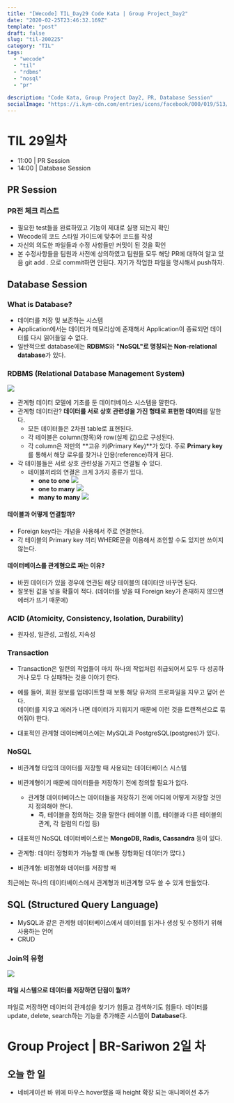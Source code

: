 ```yaml
---
title: "[Wecode] TIL_Day29 Code Kata | Group Project_Day2"
date: "2020-02-25T23:46:32.169Z"
template: "post"
draft: false
slug: "til-200225"
category: "TIL"
tags:
  - "wecode"
  - "til"
  - "rdbms"
  - "nosql"
  - "pr"
  
description: "Code Kata, Group Project Day2, PR, Database Session"
socialImage: "https://i.kym-cdn.com/entries/icons/facebook/000/019/513/til.jpg"
---
```

<!-- ![workflow](/media/react-logo.png) -->
# TIL 29일차
- 11:00 | PR Session
- 14:00 | Database Session

## PR Session
### PR전 체크 리스트
- 필요한 test들을 완료하였고 기능이 제대로 실행 되는지 확인
- Wecode의 코드 스타일 가이드에 맞추어 코드를 작성
- 자신의 의도한 파일들과 수정 사항들만 커밋이 된 것을 확인
- 본 수정사항들을 팀원과 사전에 상의하였고 팀원들 모두 해당 PR에 대하여 알고 있음
git add . 으로 commit하면 안된다. 자기가 작업한 파일을 명시해서 push하자.   

## Database Session
### What is Database?
- 데이터를 저장 및 보존하는 시스템
- Application에서는 데이터가 메모리상에 존재해서 Application이 종료되면 데이터를 다시 읽어들일 수 없다.
- 일반적으로 database에는 **RDBMS**와 **"NoSQL"로 명칭되는 Non-relational database**가 있다.

### RDBMS (Relational Database Management System)
![](https://user-images.githubusercontent.com/53449023/75263762-c598f900-5831-11ea-9e60-8805cf0b577a.png)
- 관계형 데이터 모델에 기초를 둔 데이터베이스 시스템을 말한다.
- 관계형 데이터란? **데이터를 서로 상호 관련성을 가진 형태로 표현한 데이터**를 말한다.
  - 모든 데이터들은 2차원 table로 표현된다.
  - 각 테이블은 column(항목)와 row(실제 값)으로 구성된다.
  - 각 column은 저만의 **고유 키(Primary Key)**가 있다. 주로 **Primary key**를 통해서 해당 로우를 찾거나 인용(reference)하게 된다.
- 각 테이블들은 서로 상호 관련성을 가지고 연결될 수 있다.
  - 테이블끼리의 연결은 크게 3가지 종류가 있다.
    - **one to one**
![](https://user-images.githubusercontent.com/53449023/75264804-4d333780-5833-11ea-87d7-194c0e6d09d8.png)
    - **one to many**
![](https://user-images.githubusercontent.com/53449023/75264816-50c6be80-5833-11ea-8c6f-d0f1d2ced1ec.png)
    - **many to many**
![](https://user-images.githubusercontent.com/53449023/75264829-545a4580-5833-11ea-8618-3c548889d9cc.png)

#### 테이블과 어떻게 연결할까?
- Foreign key라는 개념을 사용해서 주로 연결한다.
- 각 테이블의 Primary key 끼리 WHERE문을 이용해서 조인할 수도 있지만 쓰이지 않는다.

#### 데이터베이스를 관계형으로 짜는 이유?
- 바뀐 데이터가 있을 경우에 연관된 해당 테이블의 데이터만 바꾸면 된다.
- 잘못된 값을 넣을 확률이 적다. (데이터를 넣을 때 Foreign key가 존재하지 않으면 에러가 뜨기 때문에)

### ACID (Atomicity, Consistency, Isolation, Durability)
- 원자성, 일관성, 고립성, 지속성

### Transaction
- Transaction은 일련의 작업들이 마치 하나의 작업처럼 취급되어서 모두 다 성공하거나 모두 다 실패하는 것을 이야기 한다.
- 예를 들어, 회원 정보를 업데이트할 때 보통 해당 유저의 프로파일을 지우고 덮어 쓴다.   
  데이터를 지우고 에러가 나면  데이터가 지워지기 때문에 이런 것을 트랜잭션으로 묶어줘야 한다.

- 대표적인 관계형 데이터베이스에는 MySQL과 PostgreSQL(postgres)가 있다.

### NoSQL
- 비관계형 타입의 데이터를 저장할 때 사용되는 데이터베이스 시스템
- 비관계형이기 때문에 데이터들을 저장하기 전에 정의할 필요가 없다.
  - 관계형 데이터베이스는 데이터들을 저장하기 전에 어디에 어떻게 저장할 것인지 정의해야 한다.
    - 즉, 테이블을 정의하는 것을 말한다 (테이블 이름, 테이블과 다른 테이블의 관계, 각 컬럼의 타입 등)
- 대표적인 NoSQL 데이터베이스로는 **MongoDB, Radis, Cassandra** 등이 있다.

- 관계형: 데이터 정형화가 가능할 때 (보통 정형화된 데이터가 많다.)
- 비관계형: 비정형화 데이터를 저장할 때

최근에는 하나의 데이터베이스에서 관계형과 비관계형 모두 쓸 수 있게 만들었다.

## SQL (Structured Query Language)
- MySQL과 같은 관계형 데이터베이스에서 데이터를 읽거나 생성 및 수정하기 위해 사용하는 언어
- CRUD

### Join의 유형
![](https://prepinsta.com/wp-content/uploads/2019/05/types-of-Joins.png)

#### 파일 시스템으로 데이터를 저장하면 단점이 뭘까?   
  파일로 저장하면 데이터의 관계성을 찾기가 힘들고 검색하기도 힘들다.
  데이터를 update, delete, search하는 기능을 추가해준 시스템이 **Database**다.

# Group Project | BR-Sariwon 2일 차
## 오늘 한 일
- 네비게이션 바 위에 마우스 hover했을 때 height 확장 되는 애니메이션 추가
